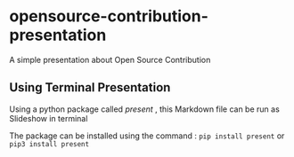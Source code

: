 # opensource-contribution-presentation
A simple presentation about Open Source Contribution

## Using Terminal Presentation
Using a python package called *present* , this Markdown file can be run as Slideshow in terminal

The package can be installed using the command : `pip install present` or `pip3 install present`
